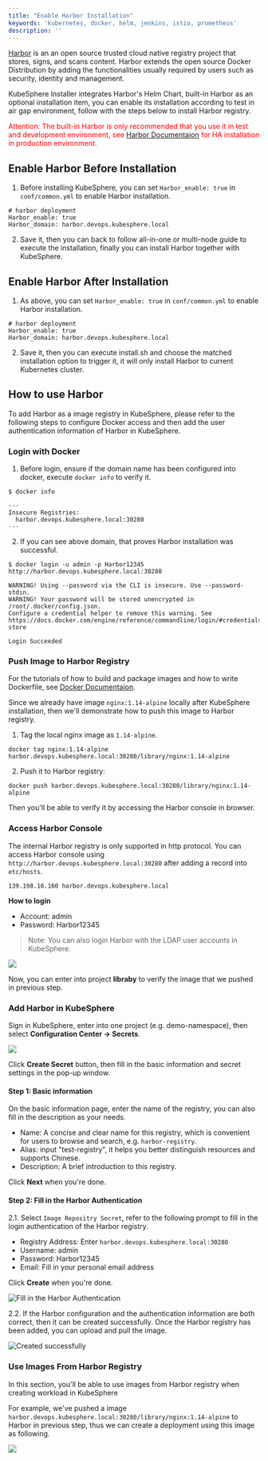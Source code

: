 ```yaml
---
title: "Enable Harbor Installation"
keywords: 'kubernetes, docker, helm, jenkins, istio, prometheus'
description: ''
---
```


[Harbor](https://goharbor.io/) is an an open source trusted cloud native registry project that stores, signs, and scans content. Harbor extends the open source Docker Distribution by adding the functionalities usually required by users such as security, identity and management.

KubeSphere Installer integrates Harbor's Helm Chart, built-in Harbor as an optional installation item, you can enable its installation according to test in air gap environment, follow with the steps below to install Harbor registry.

<font color="red">Attention: The built-in Harbor is only recommended that you use it in test and development environment, see [Harbor Documentaion](https://github.com/goharbor/harbor/blob/master/docs/installation_guide.md) for HA installation in production environment.</font>

## Enable Harbor Before Installation

1. Before installing KubeSphere, you can set `Harbor_enable: true` in `conf/common.yml` to enable Harbor installation.

```
# harbor deployment
Harbor_enable: true
Harbor_domain: harbor.devops.kubesphere.local
```

2. Save it, then you can back to follow all-in-one or multi-node guide to execute the installation, finally you can install Harbor together with KubeSphere.

## Enable Harbor After Installation

1. As above, you can set `Harbor_enable: true` in `conf/common.yml` to enable Harbor installation.

```
# harbor deployment
Harbor_enable: true
Harbor_domain: harbor.devops.kubesphere.local
```

2. Save it, then you can execute install.sh and choose the matched installation option to trigger it, it will only install Harbor to current Kubernetes cluster.


## How to use Harbor

To add Harbor as a image registry in KubeSphere, please refer to the following steps to configure Docker access and then add the user authentication information of Harbor in KubeSphere.

### Login with Docker

1. Before login, ensure if the domain name has been configured into docker, execute `docker info` to verify it.

```
$ docker info

···
Insecure Registries:
  harbor.devops.kubesphere.local:30280
···
```

2. If you can see above domain, that proves Harbor installation was successful.

```
$ docker login -u admin -p Harbor12345 http://harbor.devops.kubesphere.local:30280

WARNING! Using --password via the CLI is insecure. Use --password-stdin.
WARNING! Your password will be stored unencrypted in /root/.docker/config.json.
Configure a credential helper to remove this warning. See
https://docs.docker.com/engine/reference/commandline/login/#credentials-store

Login Succeeded
```

### Push Image to Harbor Registry

For the tutorials of how to build and package images and how to write Dockerfile, see [Docker Documentaion](https://docs.docker.com/develop/develop-images/dockerfile_best-practices/).

Since we already have image `nginx:1.14-alpine` locally after KubeSphere installation, then we'll demonstrate how to push this image to Harbor registry.


1. Tag the local nginx image as `1.14-alpine`.

```
docker tag nginx:1.14-alpine harbor.devops.kubesphere.local:30280/library/nginx:1.14-alpine
```

2. Push it to Harbor registry:

```
docker push harbor.devops.kubesphere.local:30280/library/nginx:1.14-alpine
```

Then you'll be able to verify it by accessing the Harbor console in browser.

### Access Harbor Console

The internal Harbor registry is only supported in http protocol. You can access Harbor console using `http://harbor.devops.kubesphere.local:30280` after adding a record  into `etc/hosts`.


```
139.198.16.160 harbor.devops.kubesphere.local
```

**How to login**


- Account: admin
- Password: Harbor12345


> Note: You can also login Harbor with the LDAP user accounts in KubeSphere.

![](https://pek3b.qingstor.com/kubesphere-docs/png/20200104152927.png)

Now, you can enter into project **libraby** to verify the image that we pushed in previous step.

### Add Harbor in KubeSphere

Sign in KubeSphere, enter into one project (e.g. demo-namespace), then select **Configuration Center → Secrets**.

![](https://pek3b.qingstor.com/kubesphere-docs/png/20200104155620.png)

Click **Create Secret** button, then fill in the basic information and secret settings in the pop-up window.

#### Step 1: Basic information

On the basic information page, enter the name of the registry, you can also fill in the description as your needs.


- Name: A concise and clear name for this registry, which is convenient for users to browse and search, e.g. `harbor-registry`.
- Alias: input "test-registry", it helps you better distinguish resources and supports Chinese.
- Description: A brief introduction to this registry.

Click **Next** when you're done.

#### Step 2: Fill in the Harbor Authentication

2.1. Select `Image Repositry Secret`, refer to the following prompt to fill in the login authentication of the Harbor registry.



- Registry Address: Enter `harbor.devops.kubesphere.local:30280`
- Username: admin
- Password: Harbor12345
- Email: Fill in your personal email address


Click **Create** when you're done.

![Fill in the Harbor Authentication](https://pek3b.qingstor.com/kubesphere-docs/png/harbor-secret.png)

2.2. If the Harbor configuration and the authentication information are both correct, then it can be created successfully. Once the Harbor registry has been added, you can upload and pull the image.

![Created successfully](https://pek3b.qingstor.com/kubesphere-docs/png/20190322205528.png)


### Use Images From Harbor Registry

In this section, you'll be able to use images from Harbor registry when creating workload in KubeSphere

For example, we've pushed a image   `harbor.devops.kubesphere.local:30280/library/nginx:1.14-alpine` to Harbor in previous step, thus we can create a deployment using this image as following.

![](https://pek3b.qingstor.com/kubesphere-docs/png/20200104161758.png)

